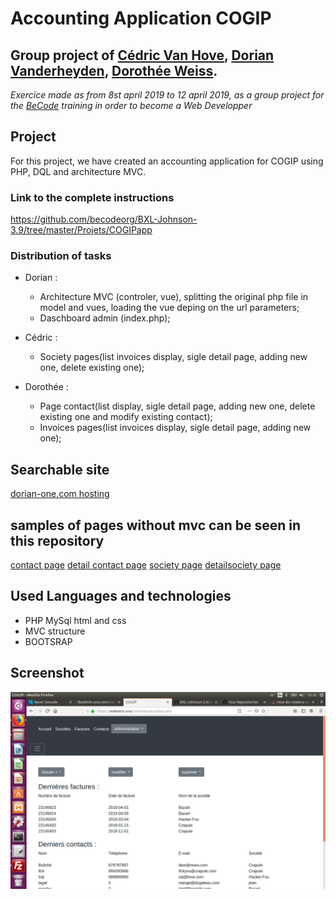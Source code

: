 # Accounting Application COGIP

## Group project of [Cédric Van Hove](https://github.com/cevaho), [Dorian Vanderheyden](https://github.com/dorianbec), [Dorothée Weiss](https://github.com/doropro).

*Exercice made as from 8st april 2019 to 12 april 2019, as a group project for the [BeCode](https://www.becode.org/) training in order to become a Web Developper*

## Project

For this project, we have created an accounting application for COGIP using PHP, DQL and architecture MVC.

### Link to the complete instructions
https://github.com/becodeorg/BXL-Johnson-3.9/tree/master/Projets/COGIPapp

### Distribution of tasks

* Dorian :
    - Architecture MVC (controler, vue), splitting the original php file in model and vues, loading the vue deping on the url parameters;
    - Daschboard admin (index.php);

* Cédric :
    - Society pages(list invoices display, sigle detail page, adding new one, delete existing one);

* Dorothée :
    - Page contact(list display, sigle detail page, adding new one, delete existing one and modify existing contact);
    - Invoices pages(list invoices display, sigle detail page, adding new one);

## Searchable site

[dorian-one.com hosting](https://remi.webtech.one/dorian/)

## samples of pages without mvc can be seen in this repository

[contact page](https://github.com/cevaho/cogip-php-sql/blob/master/contact.php)
[detail contact page](https://github.com/cevaho/cogip-php-sql/blob/master/detailcontact.php)
[society page](https://github.com/cevaho/cogip-php-sql/blob/master/societe.php)
[detailsociety page](https://github.com/cevaho/cogip-php-sql/blob/master/societe-delete.php)

## Used Languages and technologies

* PHP MySql html and css
* MVC structure
* BOOTSRAP

## Screenshot
![Screenshot Application](Cogip_index-php.png)


